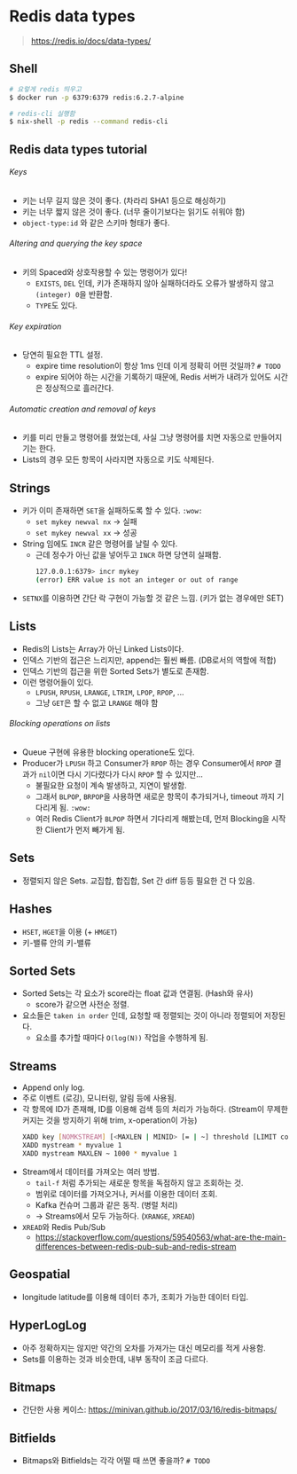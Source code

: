 # Redis data types

> https://redis.io/docs/data-types/

## Shell

```sh
# 요렇게 redis 띄우고
$ docker run -p 6379:6379 redis:6.2.7-alpine

# redis-cli 실행함
$ nix-shell -p redis --command redis-cli
```

## Redis data types tutorial

###### Keys

- 키는 너무 길지 않은 것이 좋다. (차라리 SHA1 등으로 해싱하기)
- 키는 너무 짧지 않은 것이 좋다. (너무 줄이기보다는 읽기도 쉬워야 함)
- `object-type:id` 와 같은 스키마 형태가 좋다.

###### Altering and querying the key space

- 키의 Spaced와 상호작용할 수 있는 명령어가 있다!
  - `EXISTS`, `DEL` 인데, 키가 존재하지 않아 실패하더라도 오류가 발생하지 않고 `(integer) 0`을 반환함.
  - `TYPE`도 있다.

###### Key expiration

- 당연히 필요한 TTL 설정.
  - expire time resolution이 항상 1ms 인데 이게 정확히 어떤 것일까? `# TODO`
  - expire 되어야 하는 시간을 기록하기 때문에, Redis 서버가 내려가 있어도 시간은 정상적으로 흘러간다.

###### Automatic creation and removal of keys

- 키를 미리 만들고 명령어를 쳤었는데, 사실 그냥 명령어를 치면 자동으로 만들어지기는 한다.
- Lists의 경우 모든 항목이 사라지면 자동으로 키도 삭제된다.

## Strings

- 키가 이미 존재하면 `SET`을 실패하도록 할 수 있다. `:wow:`
  - `set mykey newval nx` -> 실패
  - `set mykey newval xx` -> 성공
- String 임에도 `INCR` 같은 명령어를 날릴 수 있다.
  - 근데 정수가 아닌 값을 넣어두고 `INCR` 하면 당연히 실패함.
    ```sh
    127.0.0.1:6379> incr mykey
    (error) ERR value is not an integer or out of range
    ```
- `SETNX`를 이용하면 간단 락 구현이 가능할 것 같은 느낌. (키가 없는 경우에만 SET)

## Lists

- Redis의 Lists는 Array가 아닌 Linked Lists이다.
- 인덱스 기반의 접근은 느리지만, append는 훨씬 빠름. (DB로서의 역할에 적합)
- 인덱스 기반의 접근을 위한 Sorted Sets가 별도로 존재함.
- 이런 명령어들이 있다.
  - `LPUSH`, `RPUSH`, `LRANGE`, `LTRIM`, `LPOP`, `RPOP`, ...
  - 그냥 `GET`은 할 수 없고 `LRANGE` 해야 함

###### Blocking operations on lists

- Queue 구현에 유용한 blocking operatione도 있다.
- Producer가 `LPUSH` 하고 Consumer가 `RPOP` 하는 경우 Consumer에서 `RPOP` 결과가 `nil`이면 다시 기다렸다가 다시 `RPOP` 할 수 있지만...
  - 불필요한 요청이 계속 발생하고, 지연이 발생함.
  - 그래서 `BLPOP`, `BRPOP`을 사용하면 새로운 항목이 추가되거나, timeout 까지 기다리게 됨. `:wow:`
  - 여러 Redis Client가 `BLPOP` 하면서 기다리게 해봤는데, 먼저 Blocking을 시작한 Client가 먼저 빼가게 됨.

## Sets

- 정렬되지 않은 Sets. 교집합, 합집합, Set 간 diff 등등 필요한 건 다 있음.

## Hashes

- `HSET`, `HGET`을 이용 (+ `HMGET`)
- 키-밸류 안의 키-밸류

## Sorted Sets

- Sorted Sets는 각 요소가 score라는 float 값과 연결됨. (Hash와 유사)
  - score가 같으면 사전순 정렬.
- 요소들은 `taken in order` 인데, 요청할 때 정렬되는 것이 아니라 정렬되어 저장된다.
  - 요소를 추가할 때마다 `O(log(N))` 작업을 수행하게 됨.

## Streams

- Append only log.
- 주로 이벤트 (로깅), 모니터링, 알림 등에 사용됨.
- 각 항목에 ID가 존재해, ID를 이용해 검색 등의 처리가 가능하다. (Stream이 무제한 커지는 것을 방지하기 위해 trim, x-operation이 가능)
  ```sh
  XADD key [NOMKSTREAM] [<MAXLEN | MINID> [= | ~] threshold [LIMIT count]] <* | id> field value [field value ...]
  XADD mystream * myvalue 1
  XADD mystream MAXLEN ~ 1000 * myvalue 1
  ```
- Stream에서 데이터를 가져오는 여러 방법.
  - `tail-f` 처럼 추가되는 새로운 항목을 독점하지 않고 조회하는 것.
  - 범위로 데이터를 가져오거나, 커서를 이용한 데이터 조회.
  - Kafka 컨슈머 그룹과 같은 동작. (병럴 처리)
  - -> Streams에서 모두 가능하다. (`XRANGE`, `XREAD`)
- `XREAD`와 Redis Pub/Sub
  - https://stackoverflow.com/questions/59540563/what-are-the-main-differences-between-redis-pub-sub-and-redis-stream

## Geospatial

- longitude latitude를 이용해 데이터 추가, 조회가 가능한 데이터 타입.

## HyperLogLog

- 아주 정확하지는 않지만 약간의 오차를 가져가는 대신 메모리를 적게 사용함.
- Sets를 이용하는 것과 비슷한데, 내부 동작이 조금 다르다.

## Bitmaps

- 간단한 사용 케이스: https://minivan.github.io/2017/03/16/redis-bitmaps/

## Bitfields

- Bitmaps와 Bitfields는 각각 어떨 때 쓰면 좋을까? `# TODO`
